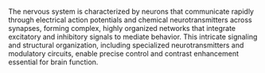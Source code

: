 The nervous system is characterized by neurons that communicate rapidly through electrical action potentials and chemical neurotransmitters across synapses, forming complex, highly organized networks that integrate excitatory and inhibitory signals to mediate behavior. This intricate signaling and structural organization, including specialized neurotransmitters and modulatory circuits, enable precise control and contrast enhancement essential for brain function.
